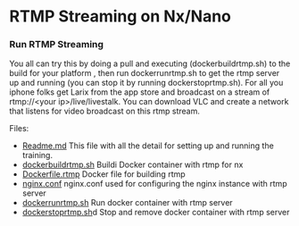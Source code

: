 # RTMP Streaming on Nx/Nano
### Run RTMP Streaming

You all can try this by doing a pull and executing (dockerbuildrtmp.sh) to the build for your platform , then run dockerrunrtmp.sh to get the rtmp server up and running
(you can stop it by running dockerstoprtmp.sh). For all you iphone folks get Larix from the app store and broadcast on a stream of rtmp://\<your ip\>/live/livestalk.
You can download VLC and create a network that listens for video broadcast on this rtmp stream.

Files:
- [Readme.md](./Readme.md) This file with all the detail for setting up and running the training.
- [dockerbuildrtmp.sh](./dockerbuildrtmp.sh) Buildi Docker container with rtmp for nx
- [Dockerfile.rtmp](./Dockerfile.rtmp) Docker file for building rtmp
- [nginx.conf](./nginx.conf) nginx.conf used for configuring the nginx instance with rtmp server
- [dockerrunrtmp.sh](./dockerrunrtmp.sh) Run docker container with rtmp server
- [dockerstoprtmp.sh](./dockerstoprtmp.sh)d Stop and remove docker container with rtmp server



